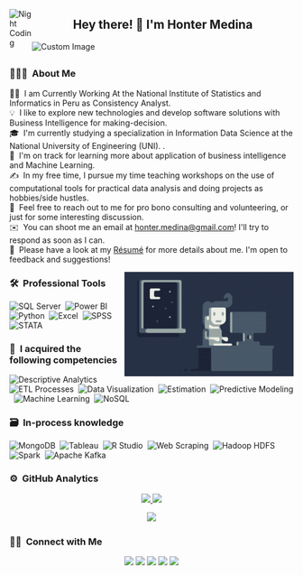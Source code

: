 <img alt="Night Coding" src="./assets/Hand%20Wave.gif" width='40' align="left"/><h2 align="center">Hey there! 👋 I'm Honter Medina </h2>

<!-- ## 👋 &nbsp;Hey there! I'm Honter Medina -->
![Custom Image](https://drive.google.com/uc?export=view&id=1AfasbpkgVfOnfk1RZSCvQ0_lx5riLtOR)
<h2 align="center"> </h2>


### 👨🏻‍💻 &nbsp;About Me

👨‍💻 &nbsp;I am Currently Working At the National Institute of Statistics and Informatics in Peru as Consistency Analyst.\
💡 &nbsp;I like to explore new technologies and develop software solutions with Business Intelligence for making-decision.\
🎓 &nbsp;I'm currently studying a specialization in Information Data Science at the National University of Engineering (UNI). .\
🌱 &nbsp;I'm on track for learning more about application of business intelligence and Machine Learning.\
✍️ &nbsp;In my free time, I pursue my time teaching workshops on the use of computational tools for practical data analysis and doing projects as hobbies/side hustles.\
💬 &nbsp;Feel free to reach out to me for pro bono consulting and volunteering, or just for some interesting discussion.\
✉️ &nbsp;You can shoot me an email at honter.medina@gmail.com! I'll try to respond as soon as I can.\
📄 &nbsp;Please have a look at my [Résumé]([https://onedrive.live.com/?authkey=%21AKntgUe4LOwU4xA&id=2C11D5C642133C04%213605&cid=2C11D5C642133C04&parId=root&parQt=sharedby&o=OneUp](https://1drv.ms/b/c/c495fb3287f8f8ee/EfugHQIo8kRCtWSsbGEi7ukBFgelHj998lmuqN44xxJExQ?e=bA8MyZ)) for more details about me. I'm open to feedback and suggestions!


<img alt="Night Coding" src="https://raw.githubusercontent.com/AVS1508/AVS1508/master/assets/Night-Coding.gif" align="right"/>

### 🛠 &nbsp;Professional Tools

![SQL Server](https://img.shields.io/badge/SQL%20Server-%23CC2927.svg?style=for-the-badge&logo=microsoft-sql-server&logoColor=white)&nbsp;
![Power BI](https://img.shields.io/badge/Power%20BI-F2C811?style=for-the-badge&logo=power-bi&logoColor=black)&nbsp;
![Python](https://img.shields.io/badge/python-3670A0?style=for-the-badge&logo=python&logoColor=ffdd54)&nbsp;
![Excel](https://img.shields.io/badge/Excel-217346?style=for-the-badge&logo=microsoft-excel&logoColor=white)&nbsp;
![SPSS](https://img.shields.io/badge/SPSS-%231A5276.svg?style=for-the-badge&logo=ibm&logoColor=white)&nbsp;
![STATA](https://img.shields.io/badge/STATA-%230073CF.svg?style=for-the-badge&logo=stata&logoColor=white)&nbsp;

### 🧰 &nbsp;I acquired the following competencies

![Descriptive Analytics](https://img.shields.io/badge/Descriptive%20Analytics-%230073CF.svg?style=for-the-badge&logo=data-analytics&logoColor=white)&nbsp;
![ETL Processes](https://img.shields.io/badge/ETL%20Processes-%2345B8AC.svg?style=for-the-badge&logo=databricks&logoColor=white)&nbsp;
![Data Visualization](https://img.shields.io/badge/Data%20Visualization-%2300559F.svg?style=for-the-badge&logo=datavis&logoColor=white)&nbsp;
![Estimation](https://img.shields.io/badge/Estimation-%23FF6F00.svg?style=for-the-badge&logo=matplotlib&logoColor=white)&nbsp;
![Predictive Modeling](https://img.shields.io/badge/Predictive%20Modeling-%232671E5.svg?style=for-the-badge&logo=scikit-learn&logoColor=white)&nbsp;
![Machine Learning](https://img.shields.io/badge/Machine%20Learning-%23FF5722.svg?style=for-the-badge&logo=tensorflow&logoColor=white)&nbsp;
![NoSQL](https://img.shields.io/badge/NoSQL-%2300B5AD.svg?style=for-the-badge&logo=couchbase&logoColor=white)&nbsp;

### 🗃 &nbsp;In-process knowledge

![MongoDB](https://img.shields.io/badge/MongoDB-%234ea94b.svg?style=for-the-badge&logo=mongodb&logoColor=white)&nbsp;
![Tableau](https://img.shields.io/badge/Tableau-%23E97627.svg?style=for-the-badge&logo=tableau&logoColor=white)&nbsp;
![R Studio](https://img.shields.io/badge/R%20Studio-%23115A8B.svg?style=for-the-badge&logo=rstudio&logoColor=white)&nbsp;
![Web Scraping](https://img.shields.io/badge/Web%20Scraping-%23FFC107.svg?style=for-the-badge&logo=web&logoColor=white)&nbsp;
![Hadoop HDFS](https://img.shields.io/badge/Hadoop%20HDFS-%23F88D1F.svg?style=for-the-badge&logo=apachehadoop&logoColor=white)&nbsp;
![Spark](https://img.shields.io/badge/Spark-%23E25A1C.svg?style=for-the-badge&logo=apachespark&logoColor=white)&nbsp;
![Apache Kafka](https://img.shields.io/badge/Apache%20Kafka-%23000000.svg?style=for-the-badge&logo=apachekafka&logoColor=white)&nbsp;

### ⚙️ &nbsp;GitHub Analytics

<p align="center">
  <a href="https://github.com/hontermed">
    <img height="180em" src="https://github-readme-stats-eight-theta.vercel.app/api?username=hontermed&show_icons=true&theme=algolia&include_all_commits=true&count_private=true"/>
  </a>
  <a href="https://github.com/hontermed">
    <img height="180em" src="https://github-readme-stats-eight-theta.vercel.app/api/top-langs/?username=hontermed&layout=compact&langs_count=8&theme=algolia"/>
  </a>
</p>

<p align="center">
  <img height="180em" src="https://github-readme-streak-stats.herokuapp.com/?user=hontermed&theme=dark&hide_border=true"/>
</p>

<!--
### 📜 &nbsp;My Articles

[![Medium](https://img.shields.io/badge/Medium%20-%231572B6.svg?&style=for-the-badge&logo=medium&logoColor=white)](https://medium.com/@adityakanoi123)
[![Quora](https://img.shields.io/badge/Quora-%23B92B27.svg?style=for-the-badge&logo=Quora&logoColor=white)](https://thedefenceengineer.quora.com/)

### 💰 &nbsp;Support My Work
[![BuyMeACoffee](https://img.shields.io/badge/Buy%20Me%20a%20Coffee-ffdd00?style=for-the-badge&logo=buy-me-a-coffee&logoColor=black)](https://buymeacoffee.com/adityakanoi) 

-->
### 🤝🏻 &nbsp;Connect with Me

<p align="center">
<a href="mailto:jhmedinar25@gmail.com"><img src="https://img.shields.io/badge/-jhmedinar25-D14836?style=flat&logo=Gmail&logoColor=white"/></a>
<a href="https://www.tiktok.com/@hontermedina"><img src="https://img.shields.io/badge/-@hontermedina-FF0050?style=flat&logo=TikTok&logoColor=white"/></a>
<a href="https://github.com/hontermed"><img src="https://img.shields.io/badge/-hontermed-181717?style=flat&logo=GitHub&logoColor=white"/></a>
<a href="https://www.linkedin.com/in/hontermedina/"><img src="https://img.shields.io/badge/-Honter%20Medina-0077B5?style=flat&logo=Linkedin&logoColor=white"/></a>
<a href="https://x.com/hontermed"><img src="https://img.shields.io/badge/-@hontermed-1DA1F2?style=flat&logo=X&logoColor=white"/></a>
</p>



<!--
### 🐍 &nbsp;That's How Commits move ...

<div align="center">
  <a href="https://github.com/Adityakanoi2001/">
  <img src="https://github.com/1999AZZAR/1999AZZAR/blob/readme/resources/img/grid-snake.svg"
       alt="snake" /></a>
</div>
-->
